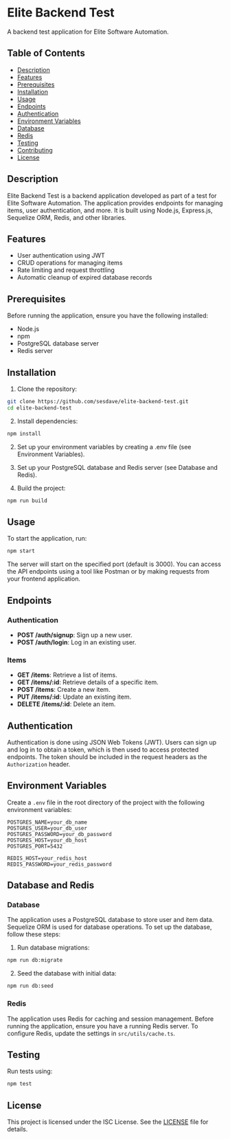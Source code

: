 # Elite Backend Test

A backend test application for Elite Software Automation.

## Table of Contents

- [Description](#description)
- [Features](#features)
- [Prerequisites](#prerequisites)
- [Installation](#installation)
- [Usage](#usage)
- [Endpoints](#endpoints)
- [Authentication](#authentication)
- [Environment Variables](#environment-variables)
- [Database](#database)
- [Redis](#redis)
- [Testing](#testing)
- [Contributing](#contributing)
- [License](#license)

## Description

Elite Backend Test is a backend application developed as part of a test for Elite Software Automation. The application provides endpoints for managing items, user authentication, and more. It is built using Node.js, Express.js, Sequelize ORM, Redis, and other libraries.

## Features

- User authentication using JWT
- CRUD operations for managing items
- Rate limiting and request throttling
- Automatic cleanup of expired database records

## Prerequisites

Before running the application, ensure you have the following installed:

- Node.js
- npm
- PostgreSQL database server
- Redis server

## Installation

1. Clone the repository:

```bash
git clone https://github.com/sesdave/elite-backend-test.git
cd elite-backend-test
```

2. Install dependencies:
```bash
npm install
```
2. Set up your environment variables by creating a .env file (see Environment Variables).

3. Set up your PostgreSQL database and Redis server (see Database and Redis).

4. Build the project:
```bash
npm run build

```

## Usage

To start the application, run:
```bash
npm start
```
The server will start on the specified port (default is 3000). You can access the API endpoints using a tool like Postman or by making requests from your frontend application.

## Endpoints

### Authentication

- **POST /auth/signup**: Sign up a new user.
- **POST /auth/login**: Log in an existing user.

### Items

- **GET /items**: Retrieve a list of items.
- **GET /items/:id**: Retrieve details of a specific item.
- **POST /items**: Create a new item.
- **PUT /items/:id**: Update an existing item.
- **DELETE /items/:id**: Delete an item.

## Authentication

Authentication is done using JSON Web Tokens (JWT). Users can sign up and log in to obtain a token, which is then used to access protected endpoints. The token should be included in the request headers as the `Authorization` header.

## Environment Variables

Create a `.env` file in the root directory of the project with the following environment variables:

```dotenv
POSTGRES_NAME=your_db_name
POSTGRES_USER=your_db_user
POSTGRES_PASSWORD=your_db_password
POSTGRES_HOST=your_db_host
POSTGRES_PORT=5432

REDIS_HOST=your_redis_host
REDIS_PASSWORD=your_redis_password 
```


## Database and Redis

### Database

The application uses a PostgreSQL database to store user and item data. Sequelize ORM is used for database operations. To set up the database, follow these steps:

1. Run database migrations:
```bash
npm run db:migrate
```

2. Seed the database with initial data:
```bash
npm run db:seed
```

### Redis

The application uses Redis for caching and session management. Before running the application, ensure you have a running Redis server. To configure Redis, update the settings in `src/utils/cache.ts`.

## Testing

Run tests using:
```bash
npm test
```


## License

This project is licensed under the ISC License. See the [LICENSE](LICENSE) file for details.
